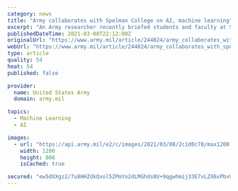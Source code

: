```yaml
---
category: news
title: "Army collaborates with Spelman College on AI, machine learning"
excerpt: "An Army researcher recently briefed students and faculty at Spelman College on artificial reasoning as a part of an Office of the Secretary of Defense artificial intelligence and machine learning initiative."
publishedDateTime: 2021-03-08T22:12:00Z
originalUrl: "https://www.army.mil/article/244024/army_collaborates_with_spelman_college_on_ai_machine_learning"
webUrl: "https://www.army.mil/article/244024/army_collaborates_with_spelman_college_on_ai_machine_learning"
type: article
quality: 54
heat: 54
published: false

provider:
  name: United States Army
  domain: army.mil

topics:
  - Machine Learning
  - AI

images:
  - url: "https://api.army.mil/e2/c/images/2021/03/08/2c1d0c78/max1200.jpg"
    width: 1200
    height: 806
    isCached: true

secured: "ew5dXXgz2/7u8HHZdkQxol5ZPmYo2dLMGhdsNV+9qgwhmij33E7vLZX6xPbvUQmVI8a+QIDxp883jIBSoy3izeRTMY7l5nqrGKo2PedAECcOBX9hkqSKxaf1xYJLLuJPdh4BuGiRDJq8guXtHeN60f76fEyb5u7f5qrP5T/hxCWHqBtkjvITFUYSLrm9sKvIJOJSifIFre4fznoCRoRW4Uu1bQYGnsaXCkLhc7Zb+gmFfUXWTmGYIwS2cWyvKhBRA4KPLeb1+n5v8ix8VSDfb56EbhvbsOyLLDNl+krR+00PwnO9L8qg4FgtlXnMIeg8xkTWDXHEiWtePO5N7OTghTrgTyoQdr9wUFuOx+Nogow=;mPGaojFEPTT/Mx0AXhp2uQ=="
---
```


